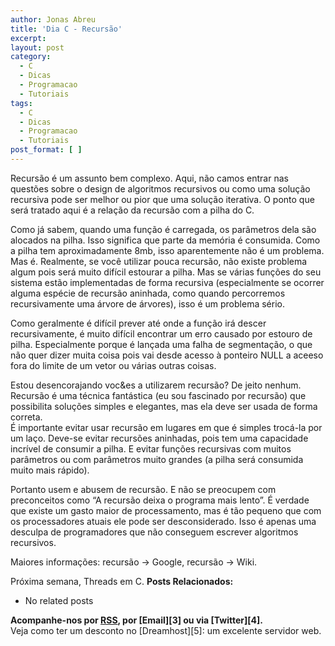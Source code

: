 ```yaml
---
author: Jonas Abreu
title: 'Dia C - Recursão'
excerpt:
layout: post
category:
  - C
  - Dicas
  - Programacao
  - Tutoriais
tags:
  - C
  - Dicas
  - Programacao
  - Tutoriais
post_format: [ ]
---
```

Recursão é um assunto bem complexo. Aqui, não camos entrar nas questões sobre o design de algoritmos recursivos ou como uma solução recursiva pode ser melhor ou pior que uma solução iterativa. O ponto que será tratado aqui é a relação da recursão com a pilha do C.

Como já sabem, quando uma função é carregada, os parâmetros dela são alocados na pilha. Isso significa que parte da memória é consumida. Como a pilha tem aproximadamente 8mb, isso aparentemente não é um problema. Mas é. Realmente, se você utilizar pouca recursão, não existe problema algum pois será muito difícil estourar a pilha. Mas se várias funções do seu sistema estão implementadas de forma recursiva (especialmente se ocorrer alguma espécie de recursão aninhada, como quando percorremos recursivamente uma árvore de árvores), isso é um problema sério.

Como geralmente é difícil prever até onde a função irá descer recursivamente, é muito difícil encontrar um erro causado por estouro de pilha. Especialmente porque é lançada uma falha de segmentação, o que não quer dizer muita coisa pois vai desde acesso à ponteiro NULL a aceeso fora do limite de um vetor ou várias outras coisas.

Estou desencorajando voc&es a utilizarem recursão? De jeito nenhum. Recursão é uma técnica fantástica (eu sou fascinado por recursão) que possibilita soluções simples e elegantes, mas ela deve ser usada de forma correta.  
É importante evitar usar recursão em lugares em que é simples trocá-la por um laço. Deve-se evitar recursões aninhadas, pois tem uma capacidade incrível de consumir a pilha. E evitar funções recursivas com muitos parâmetros ou com parâmetros muito grandes (a pilha será consumida muito mais rápido).

Portanto usem e abusem de recursão. E não se preocupem com preconceitos como “A recursão deixa o programa mais lento”. É verdade que existe um gasto maior de processamento, mas é tão pequeno que com os processadores atuais ele pode ser desconsiderado. Isso é apenas uma desculpa de programadores que não conseguem escrever algoritmos recursivos.

Maiores informações: recursão -> Google, recursão -> Wiki.

Próxima semana, Threads em C. 
**Posts Relacionados:** 
*   No related posts









**Acompanhe-nos por [ RSS][2], por [Email][3] ou via [Twitter][4].**  
Veja como ter um desconto no [Dreamhost][5]: um excelente servidor web.

 [1]: https://twitter.com/share
 [2]: http://feeds.feedburner.com/VidaGeek



